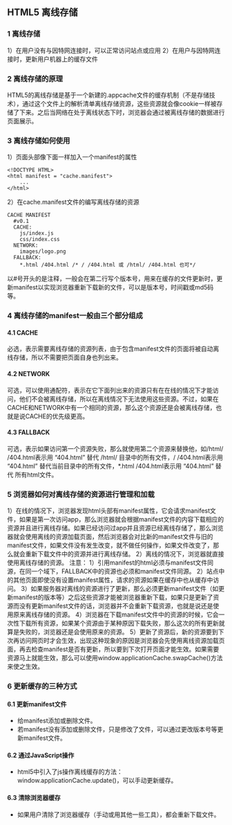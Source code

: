 ## HTML5 离线存储

### 1 离线存储
1）在用户没有与因特网连接时，可以正常访问站点或应用
2）在用户与因特网连接时，更新用户机器上的缓存文件

### 2 离线存储的原理
HTML5的离线存储是基于一个新建的.appcache文件的缓存机制（不是存储技术），通过这个文件上的解析清单离线存储资源，这些资源就会像cookie一样被存储了下来。之后当网络在处于离线状态下时，浏览器会通过被离线存储的数据进行页面展示。

### 3 离线存储如何使用
1）页面头部像下面一样加入一个manifest的属性
```
<!DOCTYPE HTML>
<html manifest = "cache.manifest">
    ...
</html>
```
2）在cache.manifest文件的编写离线存储的资源
```
CACHE MANIFEST
  #v0.1
  CACHE:
    js/index.js
    css/index.css
  NETWORK:
    images/logo.png
  FALLBACK:
    *.html /404.html /* / /404.html 或 /html/ /404.html 也可*/
```
以#号开头的是注释，一般会在第二行写个版本号，用来在缓存的文件更新时，更新manifest以实现浏览器重新下载新的文件，可以是版本号，时间戳或md5码等。

### 4 离线存储的manifest一般由三个部分组成
#### 4.1 CACHE
必选，表示需要离线存储的资源列表，由于包含manifest文件的页面将被自动离线存储，所以不需要把页面自身也列出来。
#### 4.2 NETWORK
可选，可以使用通配符，表示在它下面列出来的资源只有在在线的情况下才能访问，他们不会被离线存储，所以在离线情况下无法使用这些资源。不过，如果在CACHE和NETWORK中有一个相同的资源，那么这个资源还是会被离线存储，也就是说CACHE的优先级更高。
#### 4.3 FALLBACK
可选，表示如果访问第一个资源失败，那么就使用第二个资源来替换他，如/html/ /404.html表示用 “404.html” 替代 /html/ 目录中的所有文件，/ /404.html表示用 “404.html” 替代当前目录中的所有文件，*.html /404.html表示用 “404.html” 替代 所有html文件。

### 5 浏览器如何对离线存储的资源进行管理和加载
1）在线的情况下，浏览器发现html头部有manifest属性，它会请求manifest文件，如果是第一次访问app，那么浏览器就会根据manifest文件的内容下载相应的资源并且进行离线存储。如果已经访问过app并且资源已经离线存储了，那么浏览器就会使用离线的资源加载页面，然后浏览器会对比新的manifest文件与旧的manifest文件，如果文件没有发生改变，就不做任何操作，如果文件改变了，那么就会重新下载文件中的资源并进行离线存储。
2）离线的情况下，浏览器就直接使用离线存储的资源。
注意：
1）引用manifest的html必须与manifest文件同源，在同一个域下，FALLBACK中的资源也必须和manifest文件同源。
2）站点中的其他页面即使没有设置manifest属性，请求的资源如果在缓存中也从缓存中访问。
3）如果服务器对离线的资源进行了更新，那么必须更新manifest文件（如更新manifest的版本等）之后这些资源才能被浏览器重新下载，如果只是更新了资源而没有更新manifest文件的话，浏览器并不会重新下载资源，也就是说还是使用原来离线存储的资源。
4）浏览器在下载manifest文件中的资源的时候，它会一次性下载所有资源，如果某个资源由于某种原因下载失败，那么这次的所有更新就算是失败的，浏览器还是会使用原来的资源。
5）更新了资源后，新的资源要到下次再访问网页时才会生效，出现这种现象的原因是浏览器会先使用离线资源加载页面，再去检查manifest是否有更新，所以要到下次打开页面才能生效。如果需要资源马上就能生效，那么可以使用window.applicationCache.swapCache()方法来使之生效。

### 6 更新缓存的三种方式
#### 6.1 更新manifest文件
* 给manifest添加或删除文件。
* 若manifest没有添加或删除文件，只是修改了文件，可以通过更改版本号等更新manifest文件。
#### 6.2 通过JavaScript操作
* html5中引入了js操作离线缓存的方法：window.applicationCache.update()，可以手动更新缓存。
#### 6.3 清除浏览器缓存
* 如果用户清除了浏览器缓存（手动或用其他一些工具），都会重新下载文件。
